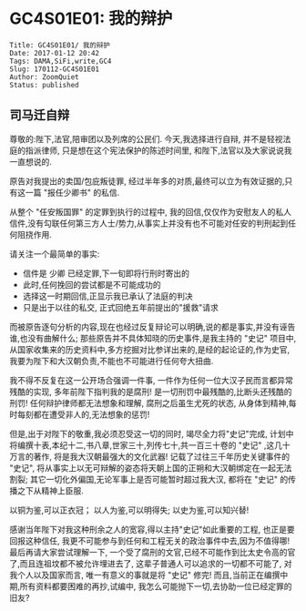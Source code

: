 # GC4S01E01: 我的辩护

    Title: GC4S01E01/ 我的辩护
    Date: 2017-01-12 20:42
    Tags: DAMA,SiFi,write,GC4
    Slug: 170112-GC4S01E01
    Author: ZoomQuiet
    Status: published


## 司马迁自辩

尊敬的:陛下,法官,陪审团以及列席的公民们.
今天,我选择进行自辩, 并不是轻视法庭的指派律师,
只是想在这个宪法保护的陈述时间里, 和陛下,法官以及大家说说我一直想说的.

原告对我提出的卖国/包庇叛徒罪, 经过半年多的对质,最终可以立为有效证据的,只有这一篇 "报任少卿书" 的私信.

从整个 "任安叛国罪" 的定罪到执行的过程中, 我的回信,仅仅作为安慰友人的私人信件,没有勾联任何第三方人士/势力,从事实上并没有也不可能对任安的判刑起到任何阻挠作用.

请关注一个最简单的事实:

- 信件是 少卿 已经定罪,下一旬即将行刑时寄出的
- 此时,任何挽回的尝试都是不可能成功的
- 选择这一时期回信,正显示我已承认了法庭的判决
- 只是出于以往的私交, 正式回绝五年前提出的"援救"请求

而被原告逐句分析的内容,现在也经过反复辩论可以明确,说的都是事实,并没有诬告谁,也没有曲解什么;
那些原告并不具体知晓的历史事件,是我主持的 "史记" 项目中,从国家收集来的历史资料中,多方挖掘对比参详出来的,是经的起论证的,作为史官,我要为陛下和大汉朝负责,不能也不可能进行任何夸大扭曲.

我不得不反复在这一公开场合强调一件事,
一件作为任何一位大汉子民而言都异常残酷的实现,
多年前陛下指判我的是腐刑!
是一切刑罚中最残酷的,比断头还残酷的刑罚!
任何辩护律师都无法想象和理解, 腐刑之后虽生尤死的状态,
从身体到精神,每时每刻都在遭受非人的,无法想象的惩罚!

但是,出于对陛下的敬重,我必须忍受这一切的同时,
竭尽全力将"史记"完成,
计划中将编撰十表,本纪十二,书八章,世家三十,列传七十,共一百三十卷的 "史记" ,这几十万言的著作,
将是我大汉朝最强大的文化武器!
记载了过往三千年历史关键事件的 "史记", 
将从事实上以无可辩解的姿态将天朝上国的正朔和大汉朝绑定在一起无法割裂;
其它一切化外偏国,无论军事上是否可能暂时超过我大汉,
都将在 "史记" 的传播之下从精神上臣服.

以铜为鉴,可以正衣冠；
以人为鉴,可以明得失;
以史为鉴,可以知兴替!

感谢当年陛下对我这种刑余之人的宽容,得以主持"史记"如此重要的工程,
也正是要回报这种信任, 我更不可能参与到任何和工程无关的政治事件中去,因为不值得哪!
最后再请大家尝试理解一下,
一个受了腐刑的文官,已经不可能作到比太史令高的官了,而且连祖坟都不被允许埋进去了,
这辈子普通人可以追求的一切都不可能了,
对我个人以及国家而言, 唯一有意义的事就是将 "史记" 修完!
而且,当前正在编撰中期,所有资料都要困难的再抄,试编中,
我怎么可能抛下一切,去协助一位已经定罪的旧友?